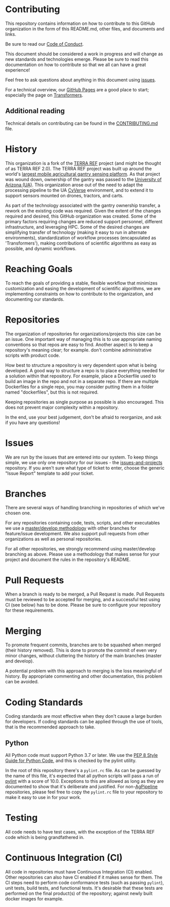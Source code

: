<!-- NOTES: 1) This document is intended to be a quick(ish) read. To this end, please don't document items that are better kept in a file, such as the pylint.rc file, just provide a link/location - especially if the file format allows self documentation! 2) Each sentence is to be on its own line, do not put two sentences on the same line. -->

# Contributing

This repository contains information on how to contribute to this GitHub organization in the form of this README.md, other files, and documents and links.

Be sure to read our [Code of Conduct](https://github.com/AgPipeline/.github/blob/master/.github/CODE_OF_CONDUCT.md).

This document should be considered a work in progress and will change as new standards and technologies emerge.
Please be sure to read this documentation on how to contribute so that we all can have a great experience!

Feel free to ask questions about anything in this document using [issues](https://github.com/AgPipeline/computing-pipeline/issues).

For a technical overview, our [GitHub Pages](https://agpipeline.github.io/) are a good place to start; especially the page on [Transformers](https://agpipeline.github.io/transformers/transformers). 

## Additional reading

Technical details on contributing can be found in the [CONTRIBUTING.md](https://github.com/AgPipeline/.github/blob/master/.github/CONTRIBUTING.md) file.

# History

This organization is a fork of the [TERRA REF](https://github.com/terraref) project (and might be thought of as TERRA REF 2.0).
The TERRA REF project was built up around the world's [largest mobile agricultural gantry sensing platform](https://terraref.org/).
As that project was wound down, ownership of the gantry was passed to the [University of Arizona (UA)](https://www.arizona.edu/).
This organization arose out of the need to adapt the processing pipeline to the UA [CyVerse](https://cyverse.org/) environment, and to extend it to support sensors mounted on drones, tractors, and carts.

As part of the technology associated with the gantry ownership transfer, a rework on the existing code was required.
Given the extent of the changes required and desired, this GitHub organization was created.
Some of the primary factors requiring changes are reduced support personnel, different infrastructure, and leveraging HPC.
Some of the desired changes are simplifying transfer of technology (making it easy to run in alternate environments), standardization of workflow processes (encapsulated as 'Transformers'), making contributions of scientific algorithms as easy as possible, and dynamic workflows.

# Reaching Goals

To reach the goals of providing a stable, flexible workflow that minimizes customization and easing the development of scientific algorithms, we are implementing constraints on how to contribute to the organization, and documenting our standards.

# Repositories

The organization of repositories for organizations/projects this size can be an issue.
One important way of managing this is to use appropriate naming conventions so that repos are easy to find.
Another aspect is to keep a repository's meaning clear; for example. don't combine administrative scripts with product code.

How best to structure a repository is very dependent upon what is being developed.
A good way to structure a repo is to place everything needed for a solution within that repository.
For example, place a Dockerfile used to build an image in the repo and not in a separate repo.
If there are multiple Dockerfiles for a single repo, you may consider putting them in a folder named "dockerfiles", but this is not required.

Keeping repositories as single purpose as possible is also encouraged.
This does not prevent major complexity within a repository.

In the end, use your best judgement, don't be afraid to reorganize, and ask if you have any questions!

# Issues

We are run by the issues that are entered into our system.
To keep things simple, we use only one repository for our issues - the [issues-and-projects](https://github.com/AgPipeline/issues-and-projects) repository.
If you aren't sure what type of ticket to enter, choose the generic "Issue Report" template to add your ticket.

# Branches

There are several ways of handling branching in repositories of which we've chosen one.

For any repositories containing code, tests, scripts, and other executables we use a [master/develop methodology](https://git-scm.com/book/en/v2/Git-Branching-Branching-Workflows) with other branches for feature/issue development.
We also support pull requests from other organizations as well as personal repositories.

For all other repositories, we strongly recommend using master/develop branching as above.
Please use a methodology that makes sense for your project and document the rules in the repository's README.

# Pull Requests

When a branch is ready to be merged, a Pull Request is made.
Pull Requests must be reviewed to be accepted for merging, and a successful test using CI (see below) has to be done.
Please be sure to configure your repository for these requirements.

# Merging

To promote frequent commits, branches are to be squashed when merged (their history removed).
This  is done to promote the commit of even very minor changes, without cluttering the history of the main branches (master and develop).

A potential problem with this approach to merging is the loss meaningful of history.
By appropriate commenting and other documentation, this problem can be avoided.

# Coding Standards

Coding standards are most effective when they don't cause a large burden for developers.
If coding standards can be applied through the use of tools, that is the recommended approach to take.

## Python

All Python code must support Python 3.7 or later. We use the [PEP 8 Style Guide for Python Code](https://www.python.org/dev/peps/pep-0008/), and this is checked by the pylint utility.

In the root of this repository there's a `pylint.rc` file.
As can be guessed by the name of this file, it's expected that all python scripts will pass a run of [pylint](https://www.pylint.org/) with a score of 10.0.
Exceptions to this are allowed as long as they are documented to show that it's deliberate and justified.
For non-[AgPipeline](https://github.com/AgPipeline) repositories, please feel free to copy the `pylint.rc` file to your repository to make it easy to use in for your work.

# Testing

All code needs to have test cases, with the exception of the TERRA REF code which is being grandfathered in.

# Continuous Integration (CI)

All code in repositories must have Continuous Integration (CI) enabled.
Other repositories can also have CI enabled if it makes sense for them.
The CI steps need to perform code conformance tests (such as passing `pylint`), unit tests, build tests, and functional tests.
It's desirable that these tests are performed on the final product(s) of the repository; against newly built docker images for example.
